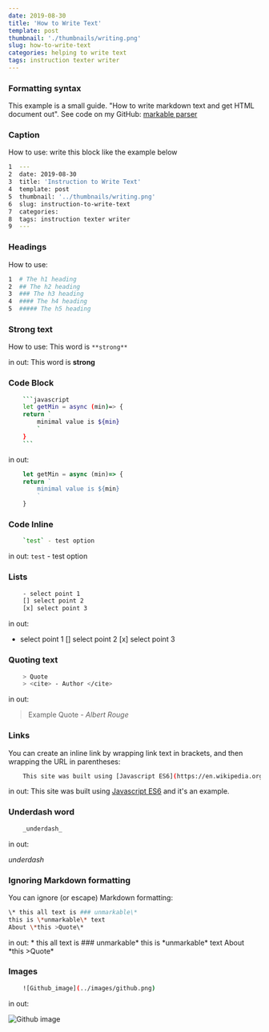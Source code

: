 ```yaml
---
date: 2019-08-30
title: 'How to Write Text'
template: post
thumbnail: './thumbnails/writing.png'
slug: how-to-write-text
categories: helping to write text
tags: instruction texter writer
---
```


### Formatting syntax

This example is a small guide. "How to write markdown text and get HTML document out". See code on my GitHub: [markable parser](https://github.com/meugenom/markable-to-html)

### Caption

How to use: write this block like the example below

```bash
1  ---
2  date: 2019-08-30
3  title: 'Instruction to Write Text'
4  template: post
5  thumbnail: '../thumbnails/writing.png'
6  slug: instruction-to-write-text
7  categories: 
8  tags: instruction texter writer 
9  ---
```

### Headings

How to use:
```bash
1  # The h1 heading
2  ## The h2 heading
3  ### The h3 heading
4  #### The h4 heading
5  ##### The h5 heading
```

### Strong text

How to use: This word is `**strong**`

in out:
This word is **strong**

### Code Block

```bash
	```javascript
    let getMin = async (min)=> {
    return `
        minimal value is ${min}
        `
    }
	```
```
in out:

```javascript
    let getMin = async (min)=> {
    return `
        minimal value is ${min}
        `
    }
```

### Code Inline

```bash
    `test` - test option
```

in out:
`test` - test option

### Lists

```bash
	- select point 1
	[] select point 2
	[x] select point 3
```

in out:

- select point 1
[] select point 2
[x] select point 3

### Quoting text

```bash
    > Quote
    > <cite> - Author </cite>
```

in out:
> Example Quote
> <cite> - Albert Rouge </cite>

### Links

You can create an inline link by wrapping link text in brackets, and then wrapping the URL in parentheses:

```bash
	This site was built using [Javascript ES6](https://en.wikipedia.org/wiki/ECMAScript#ES2015)  and it's an example.
```

in out:
This site was built using [Javascript ES6](https://en.wikipedia.org/wiki/ECMAScript#ES2015) and it's an example.

### Underdash word

```bash
    _underdash_
```

in out:

_underdash_

### Ignoring Markdown formatting

You can ignore (or escape) Markdown formatting:

```bash
\* this all text is ### unmarkable\*
this is \*unmarkable\* text
About \*this >Quote\*
```

in out:
\* this all text is ### unmarkable\*
this is \*unmarkable\* text
About \*this >Quote\*

### Images

```bash
    ![Github_image](../images/github.png)
```

in out:

![Github image](./images/github.png)
